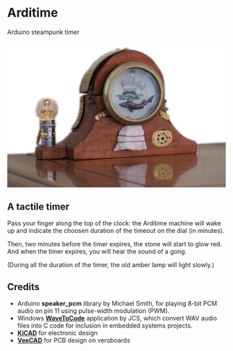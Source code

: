 # Arditime

Arduino steampunk timer

![Arditime](docs/images/arditime-1.JPG)

## A tactile timer

Pass your finger along the top of the clock: the Arditime machine will wake up and indicate the choosen duration of the timeout on the dial (in minutes).  

Then, two minutes before the timer expires, the stone will start to glow red.  And when the timer expires, you will hear the sound of a gong.  

(During all the duration of the timer, the old amber lamp will light slowly.)  

## Credits

* Arduino **speaker_pcm** library by Michael Smith, for playing 8-bit PCM audio on pin 11 using pulse-width modulation (PWM).
* Windows **[WaveToCode](http://ccgi.cjseymour.plus.com/wavtocode/wavtocode.htm)** application by JCS, which convert WAV audio files into C code for inclusion in embedded systems projects. 
* **[KiCAD](http://kicad-pcb.org/)** for electronic design 
* **[VeeCAD](https://veecad.com/)** for PCB design on veroboards

